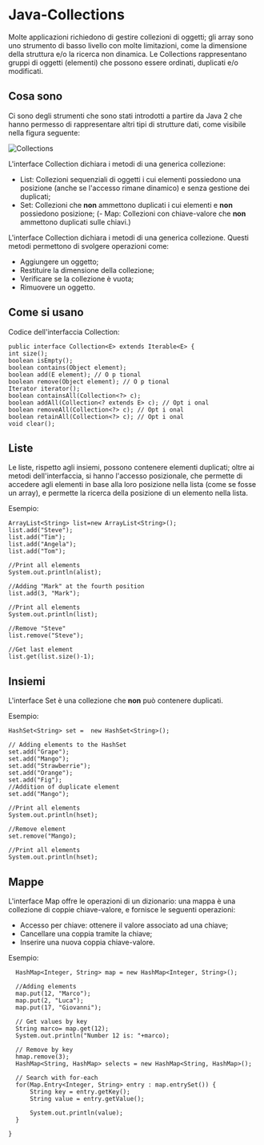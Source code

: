 # Java-Collections

Molte applicazioni richiedono di gestire collezioni di oggetti; gli array sono uno strumento di basso livello con molte limitazioni, come la dimensione della struttura e/o la ricerca non dinamica. Le Collections rappresentano gruppi di oggetti (elementi) che possono essere ordinati, duplicati e/o modificati.

## Cosa sono
Ci sono degli strumenti che sono stati introdotti a partire da Java 2 che hanno permesso di rappresentare altri tipi di strutture dati, come visibile nella figura seguente:

![Collections](http://fresh2refresh.com/wp-content/uploads/2013/08/Java-Framework.png)

L'interface Collection dichiara i metodi di una generica collezione:
- List: Collezioni sequenziali di oggetti i cui elementi possiedono una posizione (anche se l'accesso rimane dinamico) e senza gestione dei duplicati;
- Set: Collezioni che **non** ammettono duplicati i cui elementi e **non** possiedono posizione;
(- Map: Collezioni con chiave-valore che **non** ammettono duplicati sulle chiavi.)

L'interface Collection dichiara i metodi di una generica collezione. Questi metodi permettono di svolgere operazioni come:
- Aggiungere un oggetto;
- Restituire la dimensione della collezione;
- Verificare se la collezione è vuota;
- Rimuovere un oggetto.

## Come si usano

Codice dell'interfaccia Collection:
```
public interface Collection<E> extends Iterable<E> {
int size();
boolean isEmpty();
boolean contains(Object element);
boolean add(E element); // O p tional
boolean remove(Object element); // O p tional
Iterator iterator();
boolean containsAll(Collection<?> c);
boolean addAll(Collection<? extends E> c); // Opt i onal
boolean removeAll(Collection<?> c); // Opt i onal
boolean retainAll(Collection<?> c); // Opt i onal
void clear(); 
```

## Liste
Le liste, rispetto agli insiemi, possono contenere elementi duplicati; oltre ai metodi dell'interfaccia, si hanno l'accesso posizionale, che permette di accedere agli elementi in base alla loro posizione nella lista (come se fosse un array), e permette la ricerca della posizione di un elemento nella lista.

Esempio:
```
ArrayList<String> list=new ArrayList<String>();  
list.add("Steve");
list.add("Tim");
list.add("Angela");
list.add("Tom");

//Print all elements
System.out.println(alist);

//Adding "Mark" at the fourth position
list.add(3, "Mark");

//Print all elements
System.out.println(list);

//Remove "Steve"
list.remove("Steve");

//Get last element
list.get(list.size()-1);

```

## Insiemi
L'interface Set è una collezione che **non** può contenere duplicati.

Esempio:
```
HashSet<String> set =  new HashSet<String>();

// Adding elements to the HashSet
set.add("Grape");
set.add("Mango");
set.add("Strawberrie");
set.add("Orange");
set.add("Fig");
//Addition of duplicate element
set.add("Mango");

//Print all elements
System.out.println(hset);

//Remove element
set.remove("Mango);

//Print all elements
System.out.println(hset);
```

## Mappe
L'interface Map offre le operazioni di un dizionario: una mappa è una collezione di coppie chiave-valore, e fornisce le seguenti operazioni:
- Accesso per chiave: ottenere il valore associato ad una chiave;
- Cancellare una coppia tramite la chiave;
- Inserire una nuova coppia chiave-valore.

Esempio:
```
  HashMap<Integer, String> map = new HashMap<Integer, String>();

  //Adding elements
  map.put(12, "Marco");
  map.put(2, "Luca");
  map.put(17, "Giovanni");

  // Get values by key
  String marco= map.get(12);
  System.out.println("Number 12 is: "+marco);

  // Remove by key
  hmap.remove(3);
  HashMap<String, HashMap> selects = new HashMap<String, HashMap>();

  // Search with for-each
  for(Map.Entry<Integer, String> entry : map.entrySet()) {
      String key = entry.getKey();
      String value = entry.getValue();

      System.out.println(value);
  }

}
```

